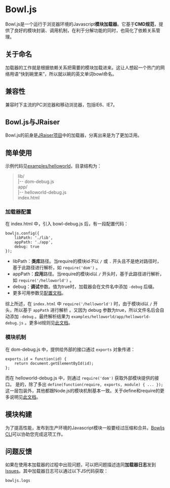# Bowl.js
Bowl.js是一个运行于浏览器环境的Javascript**模块加载器**。它基于**CMD规范**，提供了良好的模块封装、调用机制，在利于分解功能的同时，也简化了依赖关系管理。

## 关于命名
加载器的工作就是根据依赖关系把需要的模块加载进来。这让人想起一个热门的网络用语“快到碗里来”，所以就以碗的英文单词bowl命名。

## 兼容性
兼容时下主流的PC浏览器和移动浏览器，包括IE6、IE7。

## Bowl.js与JRaiser
Bowl.js的前身是[JRaiser项目](//github.com/heeroluo/jraiser)中的加载器，分离出来是为了更加泛用。

## 简单使用
示例代码见[examples/helloworld](//github.com/heeroluo/bowljs/tree/master/examples/helloworld)，目录结构为：

> lib/  
>  |-- dom-debug.js  
> app/  
>  |-- helloworld-debug.js  
> index.html  

### 加载器配置
在 index.html 中，引入 bowl-debug.js 后，有一段配置代码：

    bowljs.config({
        libPath: './lib',
        appPath: './app',
        debug: true
    });

* libPath：**类库**路径。当require的模块id*不*以 `/` 或 `.` 开头且不是绝对路径时，基于此路径进行解析，如 `require('dom')` 。
* appPath：**应用**路径。当require的模块id以 `/` 开头时，基于此路径进行解析，如 `require('/helloworld')` 。
* debug：**调试**参数。值为true时，加载器会在文件名中添加 `-debug` 后缀。
* 更多可用参数见[配置文档](//github.com/heeroluo/bowljs/wiki/%E5%8A%A0%E8%BD%BD%E5%99%A8%E9%85%8D%E7%BD%AE)。

综上所述，在 `index.html` 中 `require('/helloworld')` 时，由于模块id以 `/` 开头，所以基于 `appPath` 进行解析 。又因为 debug 参数为true，所以文件名后会自动添加 `-debug` 。最终解析结果为 `examples/helloworld/app/helloworld-debug.js` 。更多id规则见[此文档](//github.com/heeroluo/bowljs/wiki/%E6%A8%A1%E5%9D%97id%E8%A7%84%E5%88%99)。

### 模块机制
在 dom-debug.js 中，提供给外部的接口通过 `exports` 对象传递：

	exports.id = function(id) {
		return document.getElementById(id);
	};

而在 helloworld-debug.js 中，则通过 `require('dom')` 获取外部模块提供的接口。
是的，除了多出 `define(function(require, exports, module) { ... });` 这一层包装外，其他都跟Node.js的模块机制基本一致。关于define和require的更多说明见[此文档](//github.com/heeroluo/bowljs/wiki/define%E4%B8%8Erequire)。

## 模块构建
为了提高性能，发布到生产环境的Javascript模块一般要经过压缩和合并。[Bowljs CLI](//github.com/heeroluo/bowljs-cli)可以协助您完成这项工作。

## 问题反馈
如果在使用本加载器的过程中出现问题，可以把问题描述连同**加载器日志**发到[Issues](//github.com/heeroluo/bowljs/issues)。其中加载器日志可以通过以下JS代码获取：

    bowljs.logs
